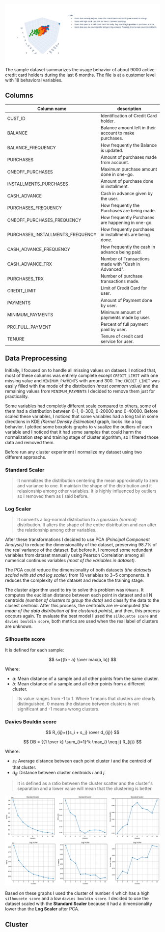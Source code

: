 <img src="/figures/segmentation.png">
The sample dataset summarizes the usage behavior of about 9000 active credit card holders during the last 6 months. The file is at a customer level with 18 behavioral variables.

## Columns
|Column name|description|
|-|-|
|CUST_ID|Identification of Credit Card holder.|
|BALANCE|Balance amount left in their account to make purchases.|
|BALANCE_FREQUENCY|How frequently the Balance is updated.|
|PURCHASES|Amount of purchases made from account.|
|ONEOFF_PURCHASES|Maximum purchase amount done in one-go.|
|INSTALLMENTS_PURCHASES|Amount of purchase done in installment.|
|CASH_ADVANCE|Cash in advance given by the user.|
|PURCHASES_FREQUENCY|How frequently the Purchases are being made.|
|ONEOFF_PURCHASES_FREQUENCY|How frequently Purchases are happening in one-go.|
|PURCHASES_INSTALLMENTS_FREQUENCY|How frequently purchases in installments are being done.|
|CASH_ADVANCE_FREQUENCY|How frequently the cash in advance being paid.|
|CASH_ADVANCE_TRX|Number of Transactions made with "Cash in Advanced".|
|PURCHASES_TRX|Number of purchase transactions made.|
|CREDIT_LIMIT|Limit of Credit Card for user.|
|PAYMENTS|Amount of Payment done by user.|
|MINIMUM_PAYMENTS|Minimum amount of payments made by user.|
|PRC_FULL_PAYMENT|Percent of full payment paid by user.|
|TENURE|Tenure of credit card service for user.|

## Data Preprocessing
Initially, I focused on to handle all missing values on dataset. I noticed that, most of these columns was entirely complete except `CREDIT_LIMIT` with one missing value and `MINIMUM_PAYMENTS` with around 300. The `CREDIT_LIMIT` was easily filled with the mode of the distribution *(most commom value)* and the remaining values from `MINIMUM_PAYMENTS` I decided to remove them just for practicality.

Some variables had completly different scale compared to others, some of them had a distribution between 0-1, 0-300, 0-20000 and 0-40000. Before scaled these variables, I noticed that some variables had a long tail in some directions in KDE *(Kernel Density Estimation)* graph, looks like a log behavior. I plotted some boxplots graphs to visualize the outliers of each variable and I noticed that it had some samples that could harm the normalization step and training stage of cluster algorithm, so I filtered those data and removed them.

Before run any cluster experiment I normalize my dataset using two different approachs.

### Standard Scaler
> It normalizes the distribution centering the mean approximatly to zero and variance to one. It maintain the shape of the distribution and it relasionship among other variables. It is highly influenced by outliers so I removed them as I said before.

### Log Scaler
> It converts a log-normal distribution to a gaussian *(normal)* distribution. It alters the shape of the entire distribution and can alter the relationship among other variables.

After these transformations I decided to use PCA *(Principal Component Analysis)* to reduce the dimensionallity of the dataset, preserving 98.7% of the real variance of the dataset. But before it, I removed some redundant variables from dataset manually using Pearson Correlation among all numerical continues variables *(most of the variables in dataset)*.

The PCA could reduce the dimensionality of both datasets *(the datasets scaled with std and log scaler)* from 18 variables to 3~5 components. It reduces the complexity of the dataset and reduce the training stage.

The cluster algorithm used to try to solve this problem was `KMeans`. It computes the euclidian distance between each point in dataset and all N centroids *(number of clusters to group the data)* and classify the data to the closest centroid. After this process, the centroids are re-computed *(the mean of the data distribution of the clustered points)*, and then, this process occours again. To evaluate the best model I used the `silhouette score` and `davies bouldin score`, both metrics are used when the real label of clusters are unknown.

### Silhouette score
It is defined for each sample:

$$
s={{b - a} \over max(a, b)}
$$

Where:
- $a$: Mean distance of a sample and all other points from the same cluster.
- $b$: Mean distance of a sample and all other points from a different cluster.

> Its value ranges from -1 to 1. Where 1 means that clusters are clearly distinguished, 0 means the distance between clusters is not significant and -1 means wrong clusters.

### Davies Bouldin score
$$
R_{ij}={{s_i + s_j} \over d_{ij}}
$$

$$
DB = {{1 \over k} \sum_{i=1}^k \max_{i \neq j} R_{ij}}
$$

Where:
- $s_i$: Average distance between each point cluster $i$ and the centroid of that cluster.
- $d_{ij}$: Distance between cluster centroids $i$ and $j$.

> It is defined as a ratio between the cluster scatter and the cluster's separation and a lower value will mean that the clustering is better.

<img src="/figures/std_scaler_model.png">
<img src="/figures/log_scaler_model.png">

Based on these graphs I used the cluster of number 4 which has a high `silhouoete score` and a low `davies bouldin score`. I decided to use the dataset scaled with the **Standard Scaler** because it had a dimensionality lower than the **Log Scaler** after PCA. 

## Cluster
